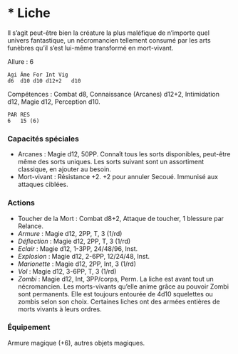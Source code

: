
# * Liche
Il s’agit peut-être bien la créature la plus maléfique de n’importe quel univers fantastique, un nécromancien tellement consumé par les arts funèbres qu’il s’est lui-même transformé en mort-vivant.

Allure : 6

	Agi	Âme	For	Int	Vig
	d6	d10	d10	d12+2	d10

Compétences : Combat d8, Connaissance (Arcanes) d12+2, Intimidation d12, Magie d12, Perception d10.

	PAR	RES
	6	15 (6)

### Capacités spéciales
- Arcanes : Magie d12, 50PP. Connaît tous les sorts disponibles, peut-être même des sorts uniques. Les sorts suivant sont un assortiment classique, en ajouter au besoin.
- Mort-vivant : Résistance +2. +2 pour annuler Secoué. Immunisé aux attaques ciblées.

### Actions
- Toucher de la Mort : Combat d8+2, Attaque de toucher, 1 blessure par Relance.
- _Armure_ : Magie d12, 2PP, T, 3 (1/rd)
- _Déflection_ : Magie d12, 2PP, T, 3 (1/rd)
- _Eclair_ : Magie d12, 1-3PP, 24/48/96, Inst.
- _Explosion_ : Magie d12, 2-6PP, 12/24/48, Inst.
- _Marionette_ : Magie d12, 2PP, Int, 3 (1/rd)
- _Vol_ : Magie d12, 3-6PP, T, 3 (1/rd)
- _Zombi_ : Magie d12, Int, 3PP/corps, Perm. La liche est avant tout un nécromancien. Les morts-vivants qu’elle anime grâce au pouvoir Zombi sont permanents. Elle est toujours entourée de 4d10 squelettes ou zombis selon son choix. Certaines liches ont des armées entières de morts vivants à leurs ordres.

### Équipement
Armure magique (+6), autres objets magiques.

